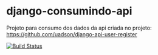 # django-consumindo-api
Projeto para consumo dos dados da api criada no projeto: https://github.com/uadson/django-api-user-register


[![Build Status](https://app.travis-ci.com/uadson/django-consumindo-api.svg?branch=main)](https://app.travis-ci.com/uadson/django-consumindo-api)    
